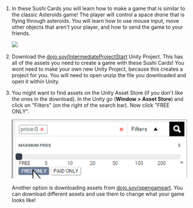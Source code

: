 1. In these Sushi Cards you will learn how to make a game that is similar to the classic Asteroids game! The player will control a space drone that is flying through asteroids. You will learn how to use mouse input, move other objects that aren't your player, and how to send the game to your friends.

    ![](/assets/FinishedGame.png)

2. Download the [dojo.soy/IntermediateProjectStart](https://drive.google.com/open?id=0BybwesgH-2_ZWV9KdHJGNDBnVXM) Unity Project. This has all of the assets you need to create a game with these Sushi Cards! You wont need to make your own new Unity Project, because this creates a project for you. You will need to open unzip the file you downloaded and open it within Unity.

3. You might want to find assets on the Unity Asset Store (if you don't like the ones in the download). In the Unity go (**Window > Asset Store**) and click on "Filters" (on the right of the search bar). Now click "FREE ONLY". 

    ![](/assets/AssetStoreClickFree.PNG)
    
     Another option is downloading assets from [dojo.soy/opengameart](https://opengameart.org/). You can download different assets and use them to change what your game looks like!